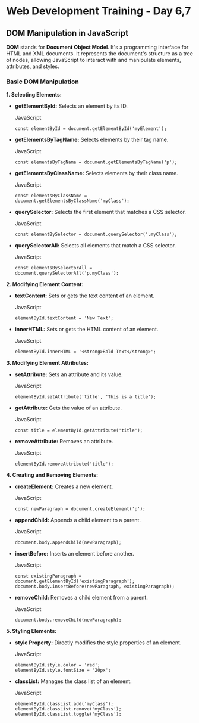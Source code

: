 # Web Development Training - Day 6,7
DOM Manipulation in JavaScript
------------------------------

**DOM** stands for **Document Object Model**. It's a programming interface for HTML and XML documents. It represents the document's structure as a tree of nodes, allowing JavaScript to interact with and manipulate elements, attributes, and styles.

### Basic DOM Manipulation

**1\. Selecting Elements:**

-   **getElementById:** Selects an element by its ID.

    JavaScript

    ```
    const elementById = document.getElementById('myElement');

    ```


-   **getElementsByTagName:** Selects elements by their tag name.

    JavaScript

    ```
    const elementsByTagName = document.getElementsByTagName('p');

    ```


-   **getElementsByClassName:** Selects elements by their class name.

    JavaScript

    ```
    const elementsByClassName = document.getElementsByClassName('myClass');

    ```


-   **querySelector:** Selects the first element that matches a CSS selector.

    JavaScript

    ```
    const elementBySelector = document.querySelector('.myClass');

    ```


-   **querySelectorAll:** Selects all elements that match a CSS selector.

    JavaScript

    ```
    const elementsBySelectorAll = document.querySelectorAll('p.myClass');

    ```


**2\. Modifying Element Content:**

-   **textContent:** Sets or gets the text content of an element.

    JavaScript

    ```
    elementById.textContent = 'New Text';

    ```


-   **innerHTML:** Sets or gets the HTML content of an element.

    JavaScript

    ```
    elementById.innerHTML = '<strong>Bold Text</strong>';

    ```


**3\. Modifying Element Attributes:**

-   **setAttribute:** Sets an attribute and its value.

    JavaScript

    ```
    elementById.setAttribute('title', 'This is a title');

    ```


-   **getAttribute:** Gets the value of an attribute.

    JavaScript

    ```
    const title = elementById.getAttribute('title');

    ```


-   **removeAttribute:** Removes an attribute.

    JavaScript

    ```
    elementById.removeAttribute('title');

    ```


**4\. Creating and Removing Elements:**

-   **createElement:** Creates a new element.

    JavaScript

    ```
    const newParagraph = document.createElement('p');

    ```


-   **appendChild:** Appends a child element to a parent.

    JavaScript

    ```
    document.body.appendChild(newParagraph);

    ```


-   **insertBefore:** Inserts an element before another.

    JavaScript

    ```
    const existingParagraph = document.getElementById('existingParagraph');
    document.body.insertBefore(newParagraph, existingParagraph);

    ```


-   **removeChild:** Removes a child element from a parent.

    JavaScript

    ```
    document.body.removeChild(newParagraph);

    ```


**5\. Styling Elements:**

-   **style Property:** Directly modifies the style properties of an element.

    JavaScript

    ```
    elementById.style.color = 'red';
    elementById.style.fontSize = '20px';

    ```


-   **classList:** Manages the class list of an element.

    JavaScript

    ```
    elementById.classList.add('myClass');
    elementById.classList.remove('myClass');
    elementById.classList.toggle('myClass');
    ```
